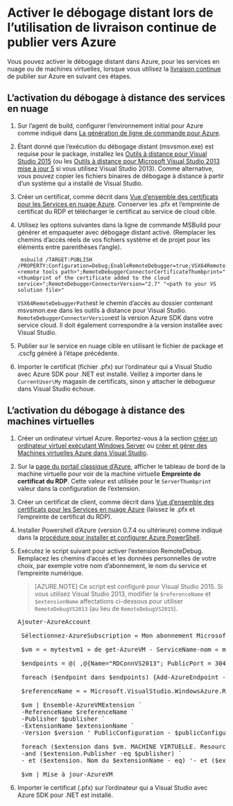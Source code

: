 <properties
    pageTitle="Activer le débogage distant avec livraison continue | Microsoft Azure"
    description="Découvrez comment activer le débogage distant lors de l’utilisation de livraison continue à déployer vers Azure"
    services="cloud-services"
    documentationCenter=".net"
    authors="TomArcher"
    manager="douge"
    editor=""/>

<tags
    ms.service="cloud-services"
    ms.workload="infrastructure-services"
    ms.tgt_pltfrm="vm-multiple"
    ms.devlang="dotnet"
    ms.topic="article"
    ms.date="08/15/2016"
    ms.author="tarcher"/>

# <a name="enable-remote-debugging-when-using-continuous-delivery-to-publish-to-azure"></a>Activer le débogage distant lors de l’utilisation de livraison continue de publier vers Azure

Vous pouvez activer le débogage distant dans Azure, pour les services en nuage ou de machines virtuelles, lorsque vous utilisez la [livraison continue](cloud-services-dotnet-continuous-delivery.md) de publier sur Azure en suivant ces étapes.

## <a name="enabling-remote-debugging-for-cloud-services"></a>L’activation du débogage à distance des services en nuage

1. Sur l’agent de build, configurer l’environnement initial pour Azure comme indiqué dans [La génération de ligne de commande pour Azure](http://msdn.microsoft.com/library/hh535755.aspx).
2. Étant donné que l’exécution du débogage distant (msvsmon.exe) est requise pour le package, installez les [Outils à distance pour Visual Studio 2015](http://www.microsoft.com/en-us/download/details.aspx?id=48155) (ou les [Outils à distance pour Microsoft Visual Studio 2013 mise à jour 5](https://www.microsoft.com/en-us/download/details.aspx?id=48156) si vous utilisez Visual Studio 2013). Comme alternative, vous pouvez copier les fichiers binaires de débogage à distance à partir d’un système qui a installé de Visual Studio.
3. Créer un certificat, comme décrit dans [Vue d’ensemble des certificats pour les Services en nuage Azure](cloud-services-certs-create.md). Conserver les .pfx et l’empreinte de certificat du RDP et télécharger le certificat au service de cloud cible.
4. Utilisez les options suivantes dans la ligne de commande MSBuild pour générer et empaqueter avec débogage distant activé. (Remplacer les chemins d’accès réels de vos fichiers système et de projet pour les éléments entre parenthèses l’angle).

        msbuild /TARGET:PUBLISH /PROPERTY:Configuration=Debug;EnableRemoteDebugger=true;VSX64RemoteDebuggerPath="<remote tools path>";RemoteDebuggerConnectorCertificateThumbprint="<thumbprint of the certificate added to the cloud service>";RemoteDebuggerConnectorVersion="2.7" "<path to your VS solution file>"

    `VSX64RemoteDebuggerPath`est le chemin d’accès au dossier contenant msvsmon.exe dans les outils à distance pour Visual Studio.
    `RemoteDebuggerConnectorVersion`est la version Azure SDK dans votre service cloud. Il doit également correspondre à la version installée avec Visual Studio.

5. Publier sur le service en nuage cible en utilisant le fichier de package et .cscfg généré à l’étape précédente.
6. Importer le certificat (fichier .pfx) sur l’ordinateur qui a Visual Studio avec Azure SDK pour .NET est installé. Veillez à importer dans le `CurrentUser\My` magasin de certificats, sinon y attacher le débogueur dans Visual Studio échoue.

## <a name="enabling-remote-debugging-for-virtual-machines"></a>L’activation du débogage à distance des machines virtuelles

1. Créer un ordinateur virtuel Azure. Reportez-vous à la section [créer un ordinateur virtuel exécutant Windows Server](../virtual-machines/virtual-machines-windows-hero-tutorial.md) ou [créer et gérer des Machines virtuelles Azure dans Visual Studio](../virtual-machines/virtual-machines-windows-classic-manage-visual-studio.md).
2. Sur la [page du portail classique d’Azure](http://go.microsoft.com/fwlink/p/?LinkID=269851), afficher le tableau de bord de la machine virtuelle pour voir de la machine virtuelle **Empreinte de certificat du RDP**. Cette valeur est utilisée pour le `ServerThumbprint` valeur dans la configuration de l’extension.
3. Créer un certificat de client, comme décrit dans [Vue d’ensemble des certificats pour les Services en nuage Azure](cloud-services-certs-create.md) (laissez le .pfx et l’empreinte de certificat du RDP).
4. Installer Powershell d’Azure (version 0.7.4 ou ultérieure) comme indiqué dans la [procédure pour installer et configurer Azure PowerShell](../powershell-install-configure.md).
5. Exécutez le script suivant pour activer l’extension RemoteDebug. Remplacez les chemins d’accès et les données personnelles de votre choix, par exemple votre nom d’abonnement, le nom du service et l’empreinte numérique.

    >[AZURE.NOTE] Ce script est configuré pour Visual Studio 2015. Si vous utilisez Visual Studio 2013, modifier la `$referenceName` et `$extensionName` affectations ci-dessous pour utiliser `RemoteDebugVS2013` (au lieu de `RemoteDebugVS2015`).

    <pre>
   Ajouter-AzureAccount

    Sélectionnez-AzureSubscription « Mon abonnement Microsoft »

    $vm = « mytestvm1 » de get-AzureVM - ServiceName-nom « mytestvm1 »

    $endpoints = @( ,@{Name="RDConnVS2013"; PublicPort = 30400 ; PrivatePort = 30398} ,@{Name="RDFwdrVS2013"; PublicPort = 31400 ; PrivatePort = 31398})  

    foreach ($endpoint dans $endpoints) {Add-AzureEndpoint - VM $vm-Name $endpoint. Nom - protocole tcp PublicPort - $endpoint. PublicPort - Port_local $endpoint. PrivatePort}

    $referenceName = « Microsoft.VisualStudio.WindowsAzure.RemoteDebug.RemoteDebugVS2015 » $publisher = « Microsoft.VisualStudio.WindowsAzure.RemoteDebug » $extensionName = « RemoteDebugVS2015 » $version = « 1.* » $publicConfiguration = «<PublicConfig>< Connector.Enabled > true < /Connector.Enabled ><ClientThumbprint>56D7D1B25B472268E332F7FC0C87286458BFB6B2</ClientThumbprint><ServerThumbprint>E7DCB00CB916C468CC3228261D6E4EE45C8ED3C6</ServerThumbprint><ConnectorPort>30398</ConnectorPort><ForwarderPort>31398</ForwarderPort></PublicConfig>»

    $vm | Ensemble-AzureVMExtension `
    -ReferenceName $referenceName ` 
    -Publisher $publisher `
    -ExtensionName $extensionName ` 
    -Version $version ' PublicConfiguration - $publicConfiguration

    foreach ($extension dans $vm. MACHINE VIRTUELLE. ResourceExtensionReferences) {si (($extension. Nom de la référence - eq $referenceName) `
    -and ($extension.Publisher -eq $publisher) ` 
    - et ($extension. Nom du $extensionName - eq) '- et ($extension. Version - eq $version)) {$extension. ResourceExtensionParameterValues [0]. Clé = « config.txt » saut}}

    $vm | Mise à jour-AzureVM </pre>

6. Importer le certificat (.pfx) sur l’ordinateur qui a Visual Studio avec Azure SDK pour .NET est installé.
